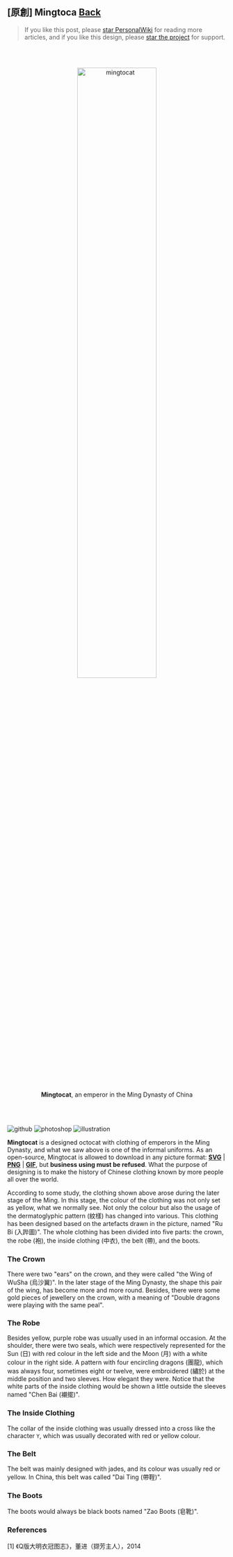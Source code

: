 ## [原創] Mingtoca [Back](./../post.md)

> If you like this post, please [star PersonalWiki](https://github.com/aleen42/personalwiki) for reading more articles, and if you like this design, please [star the project](https://github.com/aleen42/mingtocat) for support.

<br />
<br />

<p align="center">
  <img alt="mingtocat" title="mingtocat" src="./preview.gif" width="60%" />
  <img alt="octocat" title="octocat" style="display:none;" src="./preview.gif" width="0%" />
</p>

<p align="center">
  <strong>Mingtocat</strong>, an emperor in the Ming Dynasty of China
</p>

<br />
<br />

![github](https://aleen42.github.io/badges/src/github.svg) ![photoshop](https://aleen42.github.io/badges/src/photoshop.svg) ![illustration](https://aleen42.github.io/badges/src/illustrator.svg)


**Mingtocat** is a designed octocat with clothing of emperors in the Ming Dynasty, and what we saw above is one of the informal uniforms. As an open-source, Mingtocat is allowed to download in any picture format: [**SVG**](https://aleen42.github.io/mingtocat/Mingtocat.svg) | [**PNG**](https://aleen42.github.io/mingtocat/Mingtocat.png) | [**GIF**](https://aleen42.github.io/mingtocat/Mingtocat.gif), but **business using must be refused**. What the purpose of designing is to make the history of Chinese clothing known by more people all over the world.

According to some study, the clothing shown above arose during the later stage of the Ming. In this stage, the colour of the clothing was not only set as yellow, what we normally see. Not only the colour but also the usage of the dermatoglyphic pattern (紋樣) has changed into various. This clothing has been designed based on the artefacts drawn in the picture, named "Ru Bi (入跸圖)". The whole clothing has been divided into five parts: the crown, the robe (袍), the inside clothing (中衣), the belt (帶), and the boots.

### The Crown

There were two "ears" on the crown, and they were called "the Wing of WuSha (烏沙翼)". In the later stage of the Ming Dynasty, the shape this pair of the wing, has become more and more round. Besides, there were some gold pieces of jewellery on the crown, with a meaning of "Double dragons were playing with the same peal".

### The Robe

Besides yellow, purple robe was usually used in an informal occasion. At the shoulder, there were two seals, which were respectively represented for the Sun (日) with red colour in the left side and the Moon (月) with a white colour in the right side. A pattern with four encircling dragons (團龍), which was always four, sometimes eight or twelve, were embroidered (繡於) at the middle position and two sleeves. How elegant they were. Notice that the white parts of the inside clothing would be shown a little outside the sleeves named "Chen Bai (襯擺)".

### The Inside Clothing

The collar of the inside clothing was usually dressed into a cross like the character `Y`, which was usually decorated with red or yellow colour.

### The Belt

The belt was mainly designed with jades, and its colour was usually red or yellow. In China, this belt was called "Dai Ting (帶鞓)".

### The Boots

The boots would always be black boots named "Zao Boots (皂靴)".

### References

[1] 《Q版大明衣冠图志》，董进（撷芳主人），2014
